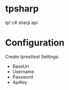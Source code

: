 # tpsharp
tp! c# sharp api

# Configuration
Create tpresttest Settings:
- BaseUri
- Username
- Password
- ApiKey
